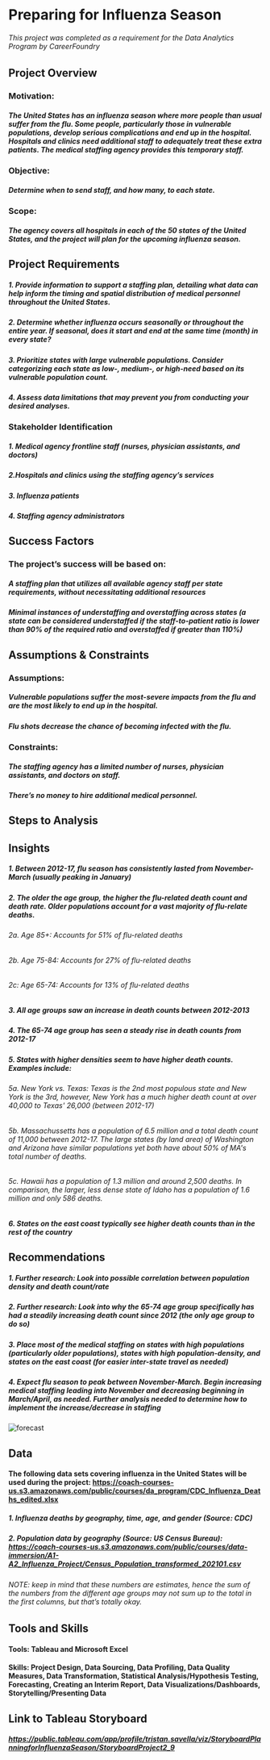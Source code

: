 # Preparing for Influenza Season
###### This project was completed as a requirement for the Data Analytics Program by CareerFoundry

## Project Overview

### Motivation​:​ ​
##### The United States has an influenza season where more people than usual suffer from the flu. Some people, particularly those in vulnerable populations, develop serious complications and end up in the hospital. Hospitals and clinics need additional staff to adequately treat these extra patients. The medical staffing agency provides this temporary staff.
### Objective​:​ 
##### ​Determine when to send staff, and how many, to each state.
### Scope: 
##### ​The agency covers all hospitals in each of the 50 states of the United States, and the project will plan for the upcoming influenza season.

## Project Requirements
##### 1. Provide information to support a staffing plan, detailing what data can help inform the timing and spatial distribution of medical personnel throughout the United States.
##### 2. Determine whether influenza occurs seasonally or throughout the entire year. If seasonal, does it start and end at the same time (month) in every state?
##### 3. Prioritize states with large vulnerable populations. Consider categorizing each state as low-, medium-, or high-need based on its vulnerable population count.
##### 4. Assess data limitations that may prevent you from conducting your desired analyses.


### Stakeholder Identification
##### 1. Medical agency frontline staff (nurses, physician assistants, and doctors)
##### 2.Hospitals and clinics using the staffing agency’s services
##### 3. Influenza patients
##### 4. Staffing agency administrators

## Success Factors
### The project’s success will be based on:
##### A staffing plan that utilizes all available agency staff per state requirements, without necessitating additional resources
##### Minimal instances of understaffing and overstaffing across states (a state can be considered understaffed if the staff-to-patient ratio is lower than 90% of the required ratio and overstaffed if greater than 110%)

## Assumptions & Constraints

### Assumptions:
##### Vulnerable populations suffer the most-severe impacts from the flu and are the most likely to end up in the hospital.
##### Flu shots decrease the chance of becoming infected with the flu. 

### Constraints:
##### The staffing agency has a limited number of nurses, physician assistants, and doctors on staff.
##### There’s no money to hire additional medical personnel.

## Steps to Analysis

## Insights

##### 1. Between 2012-17, flu season has consistently lasted from November-March (usually peaking in January)
##### 2. The older the age group, the higher the flu-related death count and death rate. Older populations account for a vast majority of flu-relate deaths. 
###### 2a. Age 85+: Accounts for 51% of flu-related deaths
###### 2b. Age 75-84: Accounts for 27% of flu-related deaths
###### 2c: Age 65-74: Accounts for 13% of flu-related deaths
##### 3. All age groups saw an increase in death counts between 2012-2013
##### 4. The 65-74 age group has seen a steady rise in death counts from 2012-17
##### 5. States with higher densities seem to have higher death counts. Examples include: 
###### 5a. New York vs. Texas: Texas is the 2nd most populous state and New York is the 3rd, however, New York has a much higher death count at over 40,000 to Texas' 26,000 (between 2012-17)
###### 5b. Massachussetts has a population of 6.5 million and a total death count of 11,000 between 2012-17. The large states (by land area) of Washington and Arizona have similar populations yet both have about 50% of MA's total number of deaths.
###### 5c. Hawaii has a population of 1.3 million and around 2,500 deaths. In comparison, the larger, less dense state of Idaho has a population of 1.6 million and only 586 deaths.
##### 6. States on the east coast typically see higher death counts than in the rest of the country

## Recommendations
##### 1. Further research: Look into possible correlation between population density and death count/rate
##### 2. Further research: Look into why the 65-74 age group specifically has had a steadily increasing death count since 2012 (the only age group to do so)
##### 3. Place most of the medical staffing on states with high populations (particularly older populations), states with high population-density, and states on the east coast (for easier inter-state travel as needed)
##### 4. Expect flu season to peak between November-March. Begin increasing medical staffing leading into November and decreasing beginning in March/April, as needed. Further analysis needed to determine how to implement the increase/decrease in staffing
![forecast](Flu_Season/Images/forecast.png)


## Data

#### The following data sets covering influenza in the United States will be used during the project: https://coach-courses-us.s3.amazonaws.com/public/courses/da_program/CDC_Influenza_Deaths_edited.xlsx
##### 1. Influenza deaths by geography, time, age, and gender (Source:​ ​CDC)

##### 2. Population data by geography (Source: US Census Bureau): https://coach-courses-us.s3.amazonaws.com/public/courses/data-immersion/A1-A2_Influenza_Project/Census_Population_transformed_202101.csv
###### NOTE: keep in mind that these numbers are estimates, hence the sum of the numbers from the different age groups may not sum up to the total in the first columns, but that’s totally okay.


## Tools and Skills
#### Tools: Tableau and Microsoft Excel
#### Skills: Project Design, Data Sourcing, Data Profiling, Data Quality Measures, Data Transformation, Statistical Analysis/Hypothesis Testing, Forecasting, Creating an Interim Report, Data Visualizations/Dashboards, Storytelling/Presenting Data

## Link to Tableau Storyboard
##### https://public.tableau.com/app/profile/tristan.savella/viz/StoryboardPlanningforInfluenzaSeason/StoryboardProject2_9
